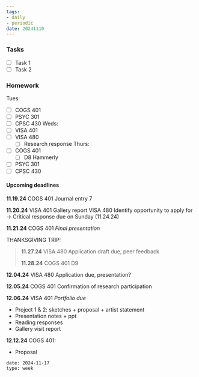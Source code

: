 ```yaml
---
tags:
- daily
- periodic
date: 20241110
---
```


### Tasks
- [ ] Task 1
- [ ] Task 2

### Homework
Tues:
- [ ] COGS 401 
- [ ] PSYC 301
- [ ] CPSC 430
Weds:
- [ ] VISA 401
- [ ] VISA 480
	- [ ] Research response
Thurs:
- [ ] COGS 401
	- [ ] D8 Hammerly
- [ ] PSYC 301
- [ ] CPSC 430

#### Upcoming deadlines

**11.19.24**
COGS 401 Journal entry 7

**11.20.24**
VISA 401 Gallery report
VISA 480 Identify opportunity to apply for
→ Critical response due on Sunday (11.24.24)

**11.21.24**
COGS 401 *Final presentation*

THANKSGIVING TRIP:
> **11.27.24**
> VISA 480 Application draft due, peer feedback
> 
> **11.28.24**
> COGS 401 D9

**12.04.24**
VISA 480 Application due, presentation?


**12.05.24**
COGS 401 Confirmation of research participation


**12.06.24**
VISA 401 *Portfolio due*
- Project 1 & 2: sketches + proposal + artist statement
- Presentation notes + ppt 
- Reading responses 
- Gallery visit report

**12.12.24**
COGS 401:
- Proposal

```gEvent
date: 2024-11-17
type: week
```


